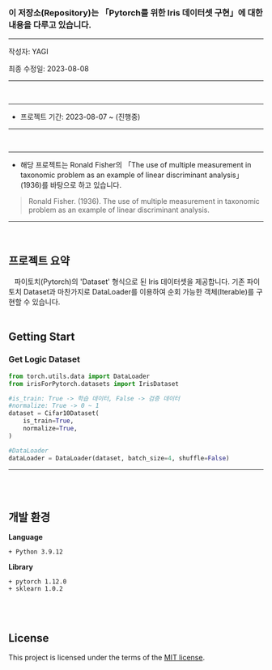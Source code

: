 ### 이 저장소(Repository)는 「Pytorch를 위한 Iris 데이터셋 구현」에 대한 내용을 다루고 있습니다.

***
작성자: YAGI<br>

최종 수정일: 2023-08-08
***
<br>

***
+ 프로젝트 기간: 2023-08-07 ~ (진행중)
***
<br>

***
+ 해당 프로젝트는 Ronald Fisher의 「The use of multiple measurement in taxonomic problem as an example of linear discriminant analysis」(1936)를 바탕으로 하고 있습니다.

> Ronald Fisher. (1936). The use of multiple measurement in taxonomic problem as an example of linear discriminant analysis.
***
<br>

## 프로젝트 요약
&nbsp;&nbsp;
파이토치(Pytorch)의 'Dataset' 형식으로 된 Iris 데이터셋을 제공합니다. 기존 파이토치 Dataset과 마찬가지로 DataLoader를 이용하여 순회 가능한 객체(Iterable)를 구현할 수 있습니다.
<br><br>

## Getting Start

### Get Logic Dataset
```python
from torch.utils.data import DataLoader
from irisForPytorch.datasets import IrisDataset

#is_train: True -> 학습 데이터, False -> 검증 데이터
#normalize: True -> 0 ~ 1
dataset = Cifar10Dataset(
    is_train=True,
    normalize=True,
)

#DataLoader
dataLoader = DataLoader(dataset, batch_size=4, shuffle=False)
```
***
<br><br>


## 개발 환경
**Language**

    + Python 3.9.12

    
**Library**

    + pytorch 1.12.0
    + sklearn 1.0.2

<br><br>

## License
This project is licensed under the terms of the [MIT license](https://github.com/YAGI0423/iris_for_pytorch/blob/main/LICENSE).